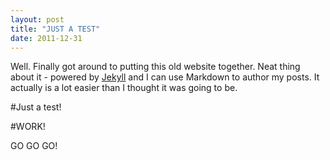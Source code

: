 ```yaml
---
layout: post
title: "JUST A TEST"
date: 2011-12-31
---
```


Well. Finally got around to putting this old website together. Neat thing about it - powered by [Jekyll](http://jekyllrb.com) and I can use Markdown to author my posts. It actually is a lot easier than I thought it was going to be.

#Just a test!

#WORK!

GO GO GO!
